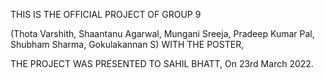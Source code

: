 THIS IS THE OFFICIAL PROJECT OF GROUP 9

(Thota Varshith, Shaantanu Agarwal,
Mungani Sreeja, Pradeep Kumar Pal,
Shubham Sharma, Gokulakannan S)
WITH THE POSTER, 

THE PROJECT WAS PRESENTED TO SAHIL BHATT,
On 23rd March 2022.
